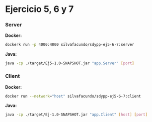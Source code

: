 # Ejercicio 5, 6 y 7

### Server
**Docker:**
```sh
dockerk run -p 4000:4000 silvafacundo/sdypp-ej5-6-7:server
```
**Java:**
```sh
java -cp ./target/Ej5-1.0-SNAPSHOT.jar "app.Server" [port]
```

### Client
**Docker:**
```sh
docker run --network="host" silvafacundo/sdypp-ej5-6-7:client
```
**Java:**
```sh
java -cp ./target/Ej-1.0-SNAPSHOT.jar "app.Client" [host] [port]
```